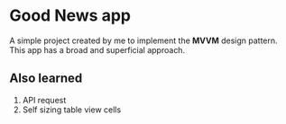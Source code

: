 # Good News app

A simple project created by me to implement the **MVVM** design pattern. This app has a broad and superficial approach.

## Also learned
1. API request
2. Self sizing table view cells
